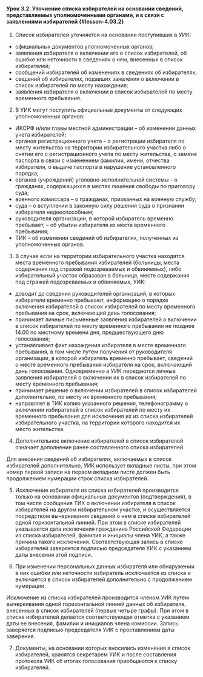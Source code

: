 #### Урок 3.2. Уточнение списка избирателей на основании сведений, представляемых уполномоченными органами, и в связи с заявлениями избирателей {#lesson-4.03.2}

1. Список избирателей уточняется на основании поступивших в УИК:

- официальных документов уполномоченных органов;
- заявления избирателя о включении его в список избирателей, об ошибке или неточности в сведениях о нем, внесенных в список избирателей;
- сообщений избирателей об изменениях в сведениях об избирателях;
- сведений об избирателях, подавших заявления о включении в список избирателей по месту нахождения;
- заявления избирателя о включении в список избирателей по месту временного пребывания.

2. В УИК могут поступить официальные документы от следующих уполномоченных органов: 

- ИКСРФ и/или главы местной администрации – об изменении данных учета избирателей;
- органов регистрационного учета – о регистрации избирателя по месту жительства на территории избирательного участка либо о снятии его с регистрационного учета по месту жительства, о замене паспорта в связи с изменением фамилии, имени, отчества избирателя, о выдаче паспорта в нарушение установленного порядка;
- органов (учреждений) уголовно-исполнительной системы – о гражданах, содержащихся в местах лишения свободы по приговору суда;
- военного комиссара – о гражданах, призванных на военную службу;
- суда – о вступлении в законную силу решения суда о признании избирателя недееспособным;
- руководителя организации, в которой избиратель временно пребывает, – об убытии избирателя из места временного пребывания;
- ТИК – об изменении сведений об избирателях, полученных из уполномоченных органов.

3. В случае если на территории избирательного участка находятся места временного пребывания избирателей (больницы, места содержания под стражей подозреваемых и обвиняемых), либо избирательный участок образован в больнице, месте содержания под стражей подозреваемых и обвиняемых, УИК:

- доводит до сведения руководителей организаций, в которых избиратели временно пребывают, информацию о порядке включения избирателей в список избирателей по месту временного пребывания на срок, включающий день голосования;
- принимает личные письменные заявления избирателей о включении в список избирателей по месту временного пребывания не позднее 14.00 по местному времени дня, предшествующего дню голосования;
- устанавливает факт нахождения избирателя в месте временного пребывания, в том числе путем получения от руководителя организации, в которой избиратель временно пребывает, сведений о месте временного пребывания избирателя на срок, включающий день голосования. Одновременно в УИК передаются личные заявления избирателей о включении их в список избирателей по месту временного пребывания;
- принимает решение о включении избирателей в список избирателей дополнительно, по месту их временного пребывания;
- направляет в ТИК копию указанного решения, телефонограмму о включении избирателей в список избирателей по месту их временного пребывания для исключения их из списка избирателей избирательного участка, на территории которого находится их место жительства.

4. Дополнительное включение избирателей в список избирателей означает дополнение ранее составленного списка избирателей.

Для внесения сведений об избирателях, включаемых в список избирателей дополнительно, УИК использует вкладные листы, при этом номер первой записи на первом вкладном листе должен быть продолжением нумерации строк списка избирателей.

5. Исключение избирателя из списка избирателей производится только на основании официальных документов (подтверждения), в том числе сообщения ТИК о включении избирателя в список избирателей на другом избирательном участке, и осуществляется посредством вычеркивания сведений о нем в списке избирателей одной горизонтальной линией. При этом в списке избирателей указывается дата исключения гражданина Российской Федерации из списка избирателей, фамилия и инициалы члена УИК, а также причина такого исключения. Соответствующая запись в списке избирателей заверяется подписью председателя УИК с указанием даты внесения этой подписи. 

6. При изменении персональных данных избирателя или обнаружении в них ошибки или неточности избиратель исключается из списка и включается в список избирателей дополнительно с продолжением нумерации.

Исключение из списка избирателей производится членом УИК путем вычеркивания одной горизонтальной линией данных об избирателе, внесенных в список избирателей (первые четыре графы). При этом в списке избирателей делается соответствующая отметка с указанием даты ее внесения, фамилии и инициалов члена комиссии. Запись заверяется подписью председателя УИК с проставлением даты заверения.

7. Документы, на основании которых вносились изменения в список избирателей, хранятся секретарем УИК и после составления протокола УИК об итогах голосования приобщаются к списку избирателей.
